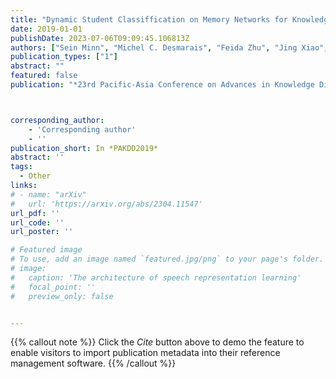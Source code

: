 ```yaml
---
title: "Dynamic Student Classiffication on Memory Networks for Knowledge Tracing"
date: 2019-01-01
publishDate: 2023-07-06T09:09:45.106813Z
authors: ["Sein Minn", "Michel C. Desmarais", "Feida Zhu", "Jing Xiao", "Jianzong Wang"]
publication_types: ["1"]
abstract: ""
featured: false
publication: "*23rd Pacific-Asia Conference on Advances in Knowledge Discovery and Data Mining*"



corresponding_author:
    - 'Corresponding author'
    - ''
publication_short: In *PAKDD2019*
abstract: ''
tags:
  - Other
links:
# - name: "arXiv"
#   url: 'https://arxiv.org/abs/2304.11547'
url_pdf: ''
url_code: ''
url_poster: ''

# Featured image
# To use, add an image named `featured.jpg/png` to your page's folder.
# image:
#   caption: 'The architecture of speech representation learning'
#   focal_point: ''
#   preview_only: false


---
```


{{% callout note %}}
Click the _Cite_ button above to demo the feature to enable visitors to import publication metadata into their reference management software.
{{% /callout %}}



